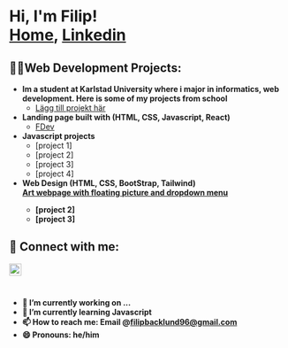 <h1>Hi, I'm Filip! <br/><a href="https://github.com/filiback100">Home</a>, <a href="https://www.linkedin.com/in/filip-b%C3%A4cklund-9751bb169/">Linkedin </a> </h1>

<h2>👨‍💻Web Development Projects:</h2>

- <b>Im a student at Karlstad University where i major in informatics, web development. Here is some of my projects from school</b>
  - [Lägg till projekt här](#)
- <b> Landing page built with (HTML, CSS, Javascript, React)</b>
  - [FDev](#) 
- <b>Javascript projects</b>
  - [project 1]
  - [project 2]
  - [project 3]
  - [project 4]
- <b>Web Design (HTML, CSS, BootStrap, Tailwind)</br>
  [Art webpage with floating picture and dropdown menu](https://github.com/filiback100/Art-site-)
  - [project 2]
  - [project 3]




<h2> 🤳 Connect with me:</h2>



[<img align="left" alt="Filip Bäcklund | LinkedIn" width="22px" src="https://cdn.jsdelivr.net/npm/simple-icons@v3/icons/linkedin.svg" />][linkedin]
<br> 

[linkedin]: https://www.linkedin.com/in/filip-b%C3%A4cklund-9751bb169/



<br> 

- 🔭 I’m currently working on ...
- 🌱 I’m currently learning Javascript 
- 📫 How to reach me: Email @filipbacklund96@gmail.com
- 😄 Pronouns: he/him

